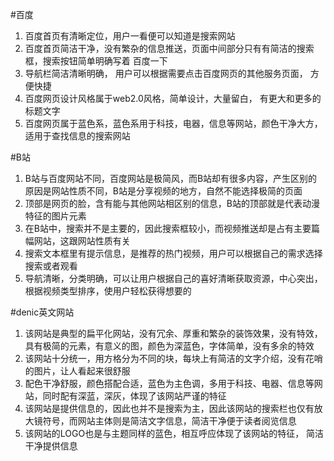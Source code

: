 #百度
1. 百度首页有清晰定位，用户一看便可以知道是搜索网站
2. 百度首页简洁干净，没有繁杂的信息推送，页面中间部分只有有简洁的搜索框，搜索按钮简单明确写着 百度一下
3. 导航栏简洁清晰明确，  用户可以根据需要点击百度网页的其他服务页面， 方便快捷  
4. 百度网页设计风格属于web2.0风格，简单设计，大量留白， 有更大和更多的标题文字
5. 百度网页属于蓝色系，蓝色系用于科技，电器，信息等网站，颜色干净大方， 适用于查找信息的搜索网站 

#B站
1. B站与百度网站不同，百度网站是极简风，而B站却有很多内容，产生区别的原因是网站性质不同，B站是分享视频的地方，自然不能选择极简的页面
2. 顶部是网页的脸，含有能与其他网站相区别的信息，B站的顶部就是代表动漫特征的图片元素
3. 在B站中，搜索并不是主要的，因此搜索框较小，而视频推送却是占有主要篇幅网站，这跟网站性质有关
4. 搜索文本框里有提示信息，是推荐的热门视频，用户可以根据自己的需求选择搜索或者观看
5. 导航清晰，分类明确，可以让用户根据自己的喜好清晰获取资源，中心突出，根据视频类型排序，使用户轻松获得想要的

#denic英文网站
1. 该网站是典型的扁平化网站，没有冗余、厚重和繁杂的装饰效果，没有特效，具有极简的元素，有意义的图，颜色为深蓝色，字体简单，没有多余的特效
2. 该网站十分统一，用方格分为不同的块，每块上有简洁的文字介绍，没有花哨的图片，让人看起来很舒服
3. 配色干净舒服，颜色搭配合适，蓝色为主色调，多用于科技、电器、信息等网站，同时配有深蓝，深灰，体现了该网站严谨的特征
4. 该网站是提供信息的，因此也并不是搜索为主，因此该网站的搜索栏也仅有放大镜符号，而网站主体则是简洁文字信息，简洁干净便于读者阅览信息
5. 该网站的LOGO也是与主题同样的蓝色，相互呼应体现了该网站的特征， 简洁干净提供信息 